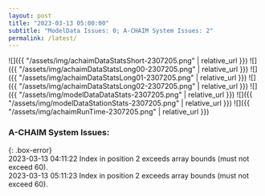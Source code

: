 ```yaml
---
layout: post
title: "2023-03-13 05:00:00"
subtitle: "ModelData Issues: 0; A-CHAIM System Issues: 2"
permalink: /latest/
---
```


![]({{ "/assets/img/achaimDataStatsShort-2307205.png" | relative_url }})
![]({{ "/assets/img/achaimDataStatsLong00-2307205.png" | relative_url }})
![]({{ "/assets/img/achaimDataStatsLong01-2307205.png" | relative_url }})
![]({{ "/assets/img/achaimDataStatsLong02-2307205.png" | relative_url }})
![]({{ "/assets/img/modelDataDataStats-2307205.png" | relative_url }})
![]({{ "/assets/img/modelDataStationStats-2307205.png" | relative_url }})
![]({{ "/assets/img/achaimRunTime-2307205.png" | relative_url }})


### A-CHAIM System Issues:  
  
{: .box-error}  
2023-03-13 04:11:22 Index in position 2 exceeds array bounds (must not exceed 60).  
2023-03-13 05:11:23 Index in position 2 exceeds array bounds (must not exceed 60).  
